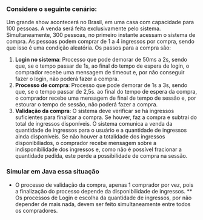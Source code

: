 ### Considere o seguinte cenário:
Um grande show acontecerá no Brasil, em uma casa com capacidade para 100 pessoas.
A venda será feita exclusivamente pelo sistema.
Simultaneamente, 300 pessoas, no primeiro instante acessam o sistema de compra.
As pessoas podem comprar de 1 a 4 ingressos por compra, sendo que isso é uma condição aleatória.
Os passos para a compra são:

1) **Login no sistema**: Processo que pode demorar de 50ms a 2s, sendo que, se o tempo passar de 1s,
ao final do tempo de espera de login, o comprador recebe uma mensagem de timeout e, por não conseguir fazer o login, não poderá fazer a compra.
2) **Processo de compra**: Processo que pode demorar de 1s a 3s, sendo que, se o tempo passar de 2,5s. ao final do tempo de espera da compra, o comprador recebe uma mensagem de final de tempo de sessão e, por estourar o tempo de sessão, não poderá fazer a compra.
3) **Validação da compra**: O sistema deve verificar se há ingressos suficientes para finalizar a compra. Se houver, faz a compra e subtrai do total de ingressos disponíveis. O sistema comunica a venda da quantidade de ingressos para o usuário e a quantidade de ingressos ainda disponíveis. Se não houver a totalidade dos ingressos disponibiliados, o comprador recebe mensagem sobre a indisponibilidade dos ingressos e, como não é possível fracionar a quantidade pedida, este perde a possibilidade de compra na sessão.

### Simular em Java essa situação
* O processo de validação da compra, apenas 1 comprador por vez, pois a finalização do processo depende da disponibilidade de ingressos.
** Os processos de Login e escolha da quantidade de ingressos, por não depender de mais nada, devem ser feito simultaneamente entre todos os compradores.
